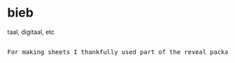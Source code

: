 # bieb
taal, digitaal, etc

<pre>

For making sheets I thankfully used part of the reveal package of Hakim El Hattab: hakimel/reveal.js 

</pre>
